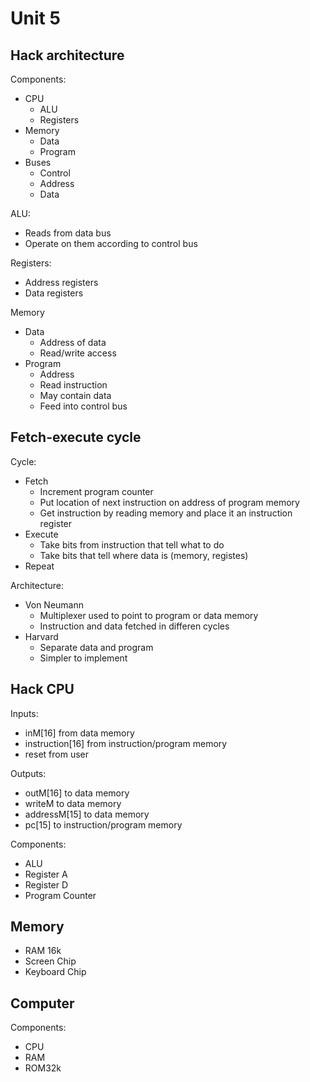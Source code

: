 # Unit 5

## Hack architecture

Components:
- CPU
    - ALU
    - Registers
- Memory
    - Data
    - Program
- Buses
    - Control
    - Address
    - Data

ALU:

- Reads from data bus
- Operate on them according to control bus
    
Registers:

- Address registers
- Data registers

Memory

- Data
    - Address of data
    - Read/write access
- Program
    - Address
    - Read instruction
    - May contain data
    - Feed into control bus

## Fetch-execute cycle

Cycle:
- Fetch
    - Increment program counter
    - Put location of next instruction on address of program memory
    - Get instruction by reading memory and place it an instruction register
- Execute
    - Take bits from instruction that tell what to do
    - Take bits that tell where data is (memory, registes)
- Repeat

Architecture:
- Von Neumann
    - Multiplexer used to point to program or data memory
    - Instruction and data fetched in differen cycles
- Harvard
    - Separate data and program
    - Simpler to implement

## Hack CPU

Inputs:
- inM[16] from data memory
- instruction[16] from instruction/program memory
- reset from user

Outputs:
- outM[16] to data memory
- writeM to data memory
- addressM[15] to data memory
- pc[15] to instruction/program memory

Components:

- ALU
- Register A
- Register D
- Program Counter

## Memory

- RAM 16k
- Screen Chip
- Keyboard Chip

## Computer

Components:
- CPU
- RAM
- ROM32k
